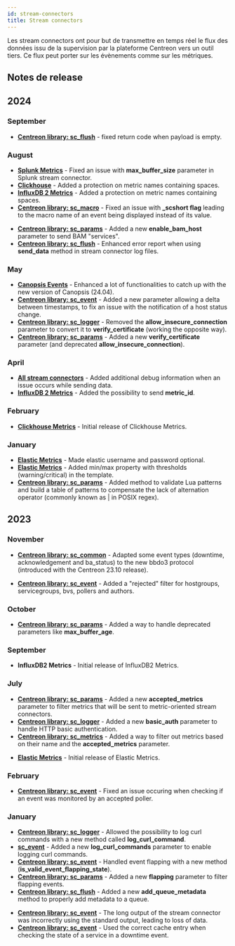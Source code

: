 ```yaml
---
id: stream-connectors
title: Stream connectors
---
```


Les stream connectors ont pour but de transmettre en temps réel le flux des données issu de la supervision par la plateforme Centreon vers un outil tiers. Ce flux peut porter sur les évènements comme sur les métriques.

## Notes de release

## 2024

### September

<Tabs groupId="sync">
<TabItem value="Fix" label="Fix">

- [**Centreon library: sc_flush**](https://github.com/centreon/centreon-stream-connector-scripts/blob/develop/modules/centreon-stream-connectors-lib/sc_flush.lua) - fixed return code when payload is empty.

</TabItem>
</Tabs>

### August

<Tabs groupId="sync">
<TabItem value="Fix" label="Fix">

- [**Splunk Metrics**](data-analytics/sc-splunk-metrics.md) - Fixed an issue with **max_buffer_size** parameter in Splunk stream connector.
- [**Clickhouse**](data-analytics/sc-clickhouse.md) - Added a protection on metric names containing spaces.
- [**InfluxDB 2 Metrics**](data-analytics/sc-influxdb2-metrics.md) - Added a protection on metric names containing spaces.
- [**Centreon library: sc_macro**](https://github.com/centreon/centreon-stream-connector-scripts/blob/develop/modules/centreon-stream-connectors-lib/sc_macro.lua) - Fixed an issue with **_scshort flag** leading to the macro name of an event being displayed instead of its value.

</TabItem>
<TabItem value="Enhancement" label="Enhancement">

- [**Centreon library: sc_params**](https://github.com/centreon/centreon-stream-connector-scripts/blob/develop/modules/centreon-stream-connectors-lib/sc_params.lua) - Added a new **enable_bam_host** parameter to send BAM "services".
- [**Centreon library: sc_flush**](https://github.com/centreon/centreon-stream-connector-scripts/blob/develop/modules/centreon-stream-connectors-lib/sc_flush.lua) - Enhanced error report when using **send_data** method in stream connector log files.

</TabItem>
</Tabs>

### May

<Tabs groupId="sync">
<TabItem value="Enhancement" label="Enhancement">

- [**Canopsis Events**](data-analytics/sc-canopsis-events.md) - Enhanced a lot of functionalities to catch up with the new version of Canopsis (24.04).
- [**Centreon library: sc_event**](https://github.com/centreon/centreon-stream-connector-scripts/blob/develop/modules/centreon-stream-connectors-lib/sc_event.lua) - Added a new parameter allowing a delta between timestamps, to fix an issue with the notification of a host status change.
- [**Centreon library: sc_logger**](https://github.com/centreon/centreon-stream-connector-scripts/blob/develop/modules/centreon-stream-connectors-lib/sc_logger.lua) - Removed the **allow_insecure_connection** parameter to convert it to **verify_certificate** (working the opposite way).
- [**Centreon library: sc_params**](https://github.com/centreon/centreon-stream-connector-scripts/blob/develop/modules/centreon-stream-connectors-lib/sc_params.lua) - Added a new **verify_certificate** parameter (and deprecated **allow_insecure_connection**).

</TabItem>
</Tabs>

### April

<Tabs groupId="sync">
<TabItem value="Enhancement" label="Enhancement">

- [**All stream connectors**](https://github.com/centreon/centreon-stream-connector-scripts/blob/develop/modules/docs/README.md) - Added additional debug information when an issue occurs while sending data.
- [**InfluxDB 2 Metrics**](data-analytics/sc-influxdb2-metrics.md) - Added the possibility to send **metric_id**.

</TabItem>
</Tabs>

### February

<Tabs groupId="sync">
<TabItem value="New Stream connector" label="New Stream connector">

- [**Clickhouse Metrics**](data-analytics/sc-clickhouse.md) - Initial release of Clickhouse Metrics.

</TabItem>
</Tabs>

### January

<Tabs groupId="sync">
<TabItem value="Enhancement" label="Enhancement">

- [**Elastic Metrics**](data-analytics/sc-elasticsearch-metrics.md) - Made elastic username and password optional.
- [**Elastic Metrics**](data-analytics/sc-elasticsearch-metrics.md) - Added min/max property with thresholds (warning/critical) in the template.
- [**Centreon library: sc_params**](https://github.com/centreon/centreon-stream-connector-scripts/blob/develop/modules/centreon-stream-connectors-lib/sc_params.lua) - Added method to validate Lua patterns and build a table of patterns to compensate the lack of alternation operator (commonly known as | in POSIX regex).

</TabItem>
</Tabs>

## 2023

### November

<Tabs groupId="sync">
<TabItem value="Breaking-change" label="Breaking-change">

- [**Centreon library: sc_common**](https://github.com/centreon/centreon-stream-connector-scripts/blob/develop/modules/centreon-stream-connectors-lib/sc_common.lua) - Adapted some event types (downtime, acknowledgement and ba_status) to the new bbdo3 protocol (introduced with the Centreon 23.10 release).

</TabItem>
<TabItem value="Enhancement" label="Enhancement">

- [**Centreon library: sc_event**](https://github.com/centreon/centreon-stream-connector-scripts/blob/develop/modules/centreon-stream-connectors-lib/sc_event.lua) - Added a "rejected" filter for hostgroups, servicegroups, bvs, pollers and authors.

</TabItem>
</Tabs>

### October

<Tabs groupId="sync">
<TabItem value="Enhancement" label="Enhancement">

- [**Centreon library: sc_params**](https://github.com/centreon/centreon-stream-connector-scripts/blob/develop/modules/centreon-stream-connectors-lib/sc_params.lua) - Added a way to handle deprecated parameters like **max_buffer_age**.

</TabItem>
</Tabs>

### September

<Tabs groupId="sync">
<TabItem value="New Stream connector" label="New Stream connector">

- **InfluxDB2 Metrics** - Initial release of InfluxDB2 Metrics.

</TabItem>
</Tabs>

### July

<Tabs groupId="sync">
<TabItem value="Enhancement" label="Enhancement">

- [**Centreon library: sc_params**](https://github.com/centreon/centreon-stream-connector-scripts/blob/develop/modules/centreon-stream-connectors-lib/sc_params.lua) - Added a new **accepted_metrics** parameter to filter metrics that will be sent to metric-oriented stream connectors.
- [**Centreon library: sc_logger**](https://github.com/centreon/centreon-stream-connector-scripts/blob/develop/modules/centreon-stream-connectors-lib/sc_logger.lua) - Added a new **basic_auth** parameter to handle HTTP basic authentication.
- [**Centreon library: sc_metrics**](https://github.com/centreon/centreon-stream-connector-scripts/blob/develop/modules/centreon-stream-connectors-lib/sc_metrics.lua) - Added a way to filter out metrics based on their name and the **accepted_metrics** parameter.

</TabItem>
<TabItem value="New Stream connector" label="New Stream connector">

- [**Elastic Metrics**](data-analytics/sc-elasticsearch-metrics.md) - Initial release of Elastic Metrics.

</TabItem>
</Tabs>

### February

<Tabs groupId="sync">
<TabItem value="Fix" label="Fix">

- [**Centreon library: sc_event**](https://github.com/centreon/centreon-stream-connector-scripts/blob/develop/modules/centreon-stream-connectors-lib/sc_event.lua) - Fixed an issue occuring when checking if an event was monitored by an accepted poller.

</TabItem>
</Tabs>

### January

<Tabs groupId="sync">
<TabItem value="Enhancement" label="Enhancement">

- [**Centreon library: sc_logger**](https://github.com/centreon/centreon-stream-connector-scripts/blob/develop/modules/centreon-stream-connectors-lib/sc_logger.lua) - Allowed the possibility to log curl commands with a new method called **log_curl_command**.
- [**sc_event**](https://github.com/centreon/centreon-stream-connector-scripts/blob/develop/modules/centreon-stream-connectors-lib/sc_params.lua) - Added a new **log_curl_commands** parameter to enable logging curl commands.
- [**Centreon library: sc_event**](https://github.com/centreon/centreon-stream-connector-scripts/blob/develop/modules/centreon-stream-connectors-lib/sc_event.lua) - Handled event flapping with a new method (**is_valid_event_flapping_state**).
- [**Centreon library: sc_params**](https://github.com/centreon/centreon-stream-connector-scripts/blob/develop/modules/centreon-stream-connectors-lib/sc_params.lua) - Added a new **flapping** parameter to filter flapping events.
- [**Centreon library: sc_flush**](https://github.com/centreon/centreon-stream-connector-scripts/blob/develop/modules/centreon-stream-connectors-lib/sc_flush.lua) - Added a new **add_queue_metadata** method to properly add metadata to a queue.

</TabItem>
<TabItem value="Fix" label="Fix">

- [**Centreon library: sc_event**](https://github.com/centreon/centreon-stream-connector-scripts/blob/develop/modules/centreon-stream-connectors-lib/sc_event.lua) - The long output of the stream connector was incorrectly using the standard output, leading to loss of data.
- [**Centreon library: sc_event**](https://github.com/centreon/centreon-stream-connector-scripts/blob/develop/modules/centreon-stream-connectors-lib/sc_event.lua) - Used the correct cache entry when checking the state of a service in a downtime event.

</TabItem>
</Tabs>

